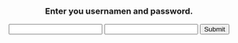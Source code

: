 
<html>
<head>
<title>Log In</title>
</head>
<body>
<h3 align="center">
Enter you usernamen and password.
</h3>

<form align="center" action="#" method="GET">
<input type="text" name="Username">
<input type="password" name="Password">
<input type="submit" value="Submit">
</form>
</body>
</html>
